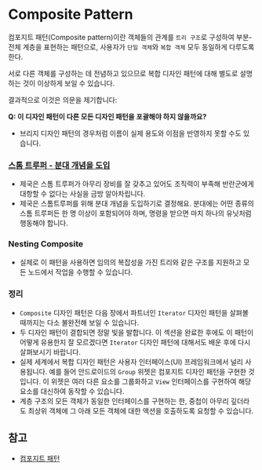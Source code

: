 # Composite Pattern
컴포지트 패턴(Composite pattern)이란 객체들의 관계를 `트리 구조`로 구성하여 부분-전체 계층을 표현하는 패턴으로, 
사용자가 `단일 객체`와 `복합 객체` 모두 동일하게 다루도록 한다.

서로 다른 객체를 구성하는 데 전념하고 있으므로 복합 디자인 패턴에 대해 별도로 설명하는 것이 이상하게 보일 수 있습니다.

결과적으로 이것은 의문을 제기합니다: 

**Q: 이 디자인 패턴이 다른 모든 디자인 패턴을 포괄해야 하지 않을까요?**
- 브리지 디자인 패턴의 경우처럼 이름이 실제 용도와 이점을 반영하지 못할 수도 있습니다.

### [스톰 트루퍼 - 분대 개념을 도입](./Composite.kt)
- 제국은 스톰 트루퍼가 아무리 장비를 잘 갖추고 있어도 조직력이 부족해 반란군에게 대항할 수 없다는 사실을 금방 알아차립니다.
- 제국은 스톰트루퍼를 위해 분대 개념을 도입하기로 결정해요. 분대에는 어떤 종류의 스톰 트루퍼든 한 명 이상이 포함되어야 하며, 명령을 받으면 마치 하나의 유닛처럼 행동해야 합니다.

### Nesting Composite
- 실제로 이 패턴을 사용하면 임의의 복잡성을 가진 트리와 같은 구조를 지원하고 모든 노드에서 작업을 수행할 수 있습니다.

### 정리
- `Composite` 디자인 패턴은 다음 장에서 파트너인 `Iterator` 디자인 패턴을 살펴볼 때까지는 다소 불완전해 보일 수 있습니다. 
- 두 디자인 패턴이 결합되면 정말 빛을 발합니다. 이 섹션을 완료한 후에도 이 패턴이 어떻게 유용한지 잘 모르겠다면 `Iterator` 디자인 패턴에 대해서도 배운 후에 다시 살펴보시기 바랍니다.
- 실제 세계에서 복합 디자인 패턴은 사용자 인터페이스(UI) 프레임워크에서 널리 사용됩니다. 예를 들어 안드로이드의 `Group` 위젯은 컴포지트 디자인 패턴을 구현한 것입니다. 이 위젯은 여러 다른 요소를 그룹화하고 `View` 인터페이스를 구현하여 해당 요소를 대신하여 동작할 수 있습니다. 
- 계층 구조의 모든 객체가 동일한 인터페이스를 구현하는 한, 중첩이 아무리 깊더라도 최상위 객체에 그 아래 모든 객체에 대한 액션을 호출하도록 요청할 수 있습니다.

## 참고
- [컴포지트 패턴](https://ko.wikipedia.org/wiki/%EC%BB%B4%ED%8F%AC%EC%A7%80%ED%8A%B8_%ED%8C%A8%ED%84%B4)